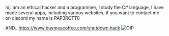  hi,i am an ethical hacker and a programmer, I study the C# language, I have made several apps, including various websites, if you want to contact me on discord my name is PAP3ROTT0
 
 AND...https://www.buymeacoffee.com/shutdown.hack
![OIP](https://github.com/EmrahPaperotto/EmrahPaperotto/assets/118311269/e5ecdc87-60ae-4846-841b-e6b328d540cc)
